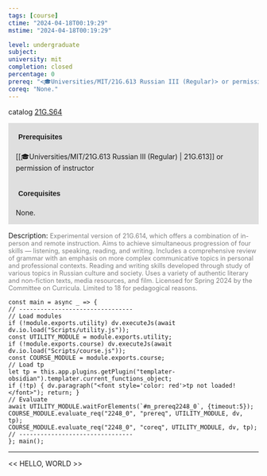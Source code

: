 ```yaml
---
tags: [course]
ctime: "2024-04-18T00:19:29"
mstime: "2024-04-18T00:19:29"

level: undergraduate
subject: 
university: mit
completion: closed
percentage: 0
prereq: "<🎓Universities/MIT/21G.613 Russian III (Regular)> or permission of instructor"
coreq: "None."
---
```


catalog [21G.S64](http://student.mit.edu/catalog/m21Gm.html#21G.S64)

<span style="display: block; padding: 15px; background-color: rgb(100, 100, 100, 0.2);"><font id="m_prereq2248_0" style="display: block; font-family: Arial, sans-serif; font-weight: bold; padding: 5px">Prerequisites</font><br><span id="prereq2248_0">[[🎓Universities/MIT/21G.613 Russian III (Regular) | 21G.613]] or permission of instructor</span></span>
<span style="display: block; padding: 15px; background-color: rgb(100, 100, 100, 0.2);"><font id="m_coreq2248_0" style="display: block; font-family: Arial, sans-serif; font-weight: bold; padding: 5px">Corequisites</font><br><span id="coreq2248_0">None.</span></span>

<font style="">Description:</font>
<font style="color: grey; font-size: 0.8rem;">Experimental version of 21G.614, which offers a combination of in-person and remote instruction. Aims to achieve simultaneous progression of four skills — listening, speaking, reading, and writing. Includes a comprehensive review of grammar with an emphasis on more complex communicative topics in personal and professional contexts. Reading and writing skills developed through study of various topics in Russian culture and society. Uses a variety of authentic literary and non-fiction texts, media resources, and film. Licensed for Spring 2024 by the Committee on Curricula. Limited to 18 for pedagogical reasons.</font>

```dataviewjs
const main = async _ => {
// --------------------------------
// Load modules
if (!module.exports.utility) dv.executeJs(await dv.io.load("Scripts/utility.js"));
const UTILITY_MODULE = module.exports.utility;
if (!module.exports.course) dv.executeJs(await dv.io.load("Scripts/course.js"));
const COURSE_MODULE = module.exports.course;
// Load tp
let tp = this.app.plugins.getPlugin("templater-obsidian").templater.current_functions_object;
if (!tp) { dv.paragraph("<font style='color: red'>tp not loaded!</font>"); return; }
// Evaluate
await UTILITY_MODULE.waitForElements(`#m_prereq2248_0`, {timeout:5});
COURSE_MODULE.evaluate_req("2248_0", "prereq", UTILITY_MODULE, dv, tp);
COURSE_MODULE.evaluate_req("2248_0", "coreq", UTILITY_MODULE, dv, tp);
// --------------------------------
}; main();
```

---

<< HELLO, WORLD >>
